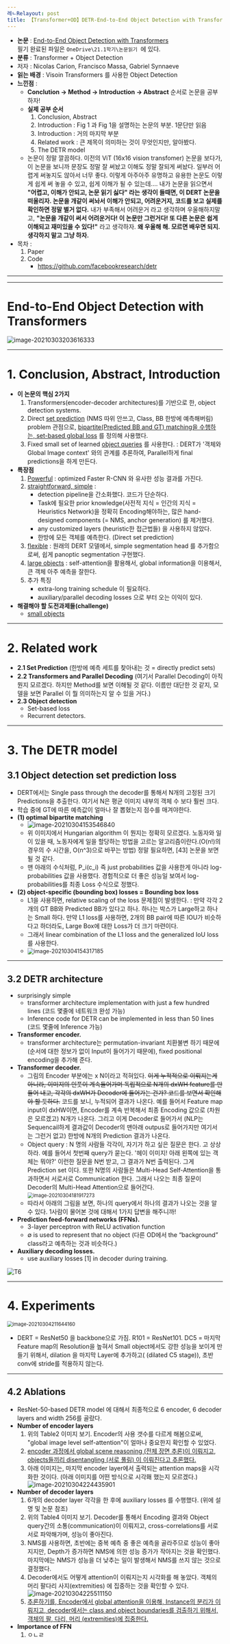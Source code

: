 ```yaml
---
레ㄴRelayout: post
title: 【Transformer+OD】DETR-End-to-End Object Detection with Transformers w/ advice
---
```


- **논문** : [End-to-End Object Detection with Transformers](https://arxiv.org/pdf/2005.12872.pdf)  
  필기 완료된 파일은 `OneDrive\21.1학기\논문읽기 `에 있다.
- **분류** :  Transformer + Object Detection
- 저자 : Nicolas Carion, Francisco Massa, Gabriel Synnaeve
- **읽는 배경** : Visoin Transformers 를 사용한 Object Detection
- **느낀점** :
  - **Conclution -> Method -> Introduction -> Abstract** 순서로 논문을 공부하자! 
  - **실제 공부 순서**    
    1. Conclusion, Abstract
    2. Introduction :  Fig 1 과 Fig 1을 설명하는 논문의 부분. 1문단만 읽음
    3. Introduction : 거의 마지막 부분
    4. Related work : 큰 제목이 의미하는 것이 무엇인지만, 알아봤다. 
    5. The DETR model
  - 논문이 정말 깔끔하다. 이전의 ViT (16x16 vision transfomer) 논문을 보다가, 이 논문을 보니까 문장도 정말 잘 써놨고 이해도 정말 잘되게 써놨다. 일부러 어렵게 써놓지도 않아서 너무 좋다. 이렇게 아주아주 유명하고 유용한 논문도 이렇게 쉽게 써 놓을 수 있고, 쉽게 이해가 될 수 있는데.... 내가 논문을 읽으면서 **"어렵고, 이해가 안되고, 논문 읽기 싫다" 라는 생각이 들때면, 이 DERT 논문을 떠올리자. 논문을 개같이 써놔서 이해가 안되고, 어려운거지, 코드를 보고 실제를 확인하면 정말 별거 없다.** 내가 부족해서 어려운거 라고 생각하며 우울해하지말고, **"논문을 개같이 써서 어려운거다! 이 논문만 그런거다! 또 다른 논문은 쉽게 이해되고 재미있을 수 있다!"** 라고 생각하자. **왜 우울해 해. 모르면 배우면 되지. 생각하지 말고 그냥 하자.**
- 목차 :
  1. Paper
  2. Code
     - https://github.com/facebookresearch/detr



---

---

# End-to-End Object Detection with Transformers

![image-20210303203616333](C:\Users\sb020\AppData\Roaming\Typora\typora-user-images\image-20210303203616333.png)

---

# 1. Conclusion, Abstract, Introduction

- **이 논문의 핵심 2가지** 
  1. Transformers(encoder-decoder architectures)를 기반으로 한, object detection systems. 
  2. Direct <u>set prediction</u> (NMS 따위 안쓰고, Class, BB 한방에 예측해버림) problem 관점으로, <u>bipartite(Predicted BB and GT) matching을 수행하는, set-based global loss</u> 를 정의해 사용했다.
  3. Fixed small set of learned <u>object queries</u> 를 사용한다. : DERT가 '객체와 Global Image context' 와의 관계를 추론하여, Parallel하게 final predictions을 하게 만든다.
- **특장점**
  1. <u>Powerful</u> :  optimized Faster R-CNN 와 유사한 성능 결과를 가진다.
  2. <u>straightforward, simple</u> : 
     - detection pipeline을 간소화했다. 코드가 단순하다. 
     - Task에 필요한 prior knowledge(사전적 지식 = 인간의 지식 = Heuristics Network)을 정확히 Encoding해야하는, 많은 hand-designed components (= NMS, anchor generation)  를 제거했다. 
     - any customized layers (heuristic한 접근법들) 을 사용하지 않았다. 
     - 한방에 모든 객체를 예측한다. (Direct set prediction)
  3. <u>flexible</u> : 원래의 DERT 모델에서, simple segmentation head 를 추가함으로써, 쉽게 panoptic segmentation 구현했다.
  4. <u>large objects</u> : self-attention을 활용해서, global information을 이용해서, 큰 객체 아주 예측을 잘한다. 
  5. 추가 특징 
     - extra-long training schedule 이 필요하다. 
     - auxiliary/parallel decoding losses 으로 부터 오는 이익이 있다. 
- **해결해야 할 도전과제들(challenge)**
  - <u>small objects</u>



---

# 2. Related work

- **2.1 Set Prediction** (한방에 예측 세트를 찾아내는 것 = directly predict sets)
- **2.2 Transformers and Parallel Decoding** (여기서 Parallel Decoding이 아직 뭔지 모르겠다. 하지만 Method를 보면 이해될 것 같다. 이름만 대단한 것 같지, 모델을 보면 Parallel 이 뭘 의미하는지 알 수 있을 거다.)
- **2.3 Object detection**
  - Set-based loss
  - Recurrent detectors.





---

# 3. The DETR model

## 3.1 Object detection set prediction loss

- DERT에서는 Single pass through the decoder를 통해서 N개의 고정된 크기 Predictions을 추출한다. 여기서 N은 평균 이미지 내부의 객체 수 보다 훨씬 크다. 
- 학습 중에 GT에 따른 예측값이 얼마나 잘 뽑혔는지 점수를 매겨야한다. 
- **(1) optimal bipartite matching**
  - ![image-20210304153546840](C:\Users\sb020\AppData\Roaming\Typora\typora-user-images\image-20210304153546840.png)
  - 위 이미지에서 Hungarian algorithm 이 뭔지는 정확히 모르겠다. 노동자와 일이 있을 때, 노동자에게 일을 할당하는 방법을 고르는 알고리즘이란다.(O(n!)의 경우의 수 시간을, O(n^3)으로 바꾸는 방법) 정말 필요하면, [43] 논문을 보면 될 것 같다.
  - 맨 아래의 수식처럼, P_i(c_i) 즉 just probabilities 값을 사용한게 아니라 log-probabilities  값을 사용했다. 경험적으로 더 좋은 성능일 보여서 log-probabilities를 최종 Loss 수식으로 정했다. 
- **(2) object-specific (bounding box) losses = Bounding box loss**
  - L1을 사용하면, relative scaling of the loss 문제점이 발생한다. : 만약 각각 2개의 GT BB와 Predicted BB가 있다고 하나. 하나는 박스가 Large하고 하나는 Small 하다. 만약 L1 loss를 사용하면, 2개의 BB pair에 따른 IOU가 비슷하다고 하더라도, Large Box에 대한 Loss가 더 크기 마련이다. 
  - 그래서 linear combination of the L1 loss and the generalized IoU loss 를 사용한다. 
  - <img src="C:\Users\sb020\AppData\Roaming\Typora\typora-user-images\image-20210304154317185.png" alt="image-20210304154317185" style="zoom:90%;" />



---

## 3.2 DETR architecture

- surprisingly simple
  - transformer architecture implementation with just a few hundred lines (코드 몇줄에 네트워크 완성 가능)
  -  Inference code for DETR can be implemented in less than 50 lines (코드 몇줄에 Inference 가능)
- **Transformer encoder.**
  - transformer architecture는 permutation-invariant 치환불변 하기 때문에(순서에 대한 정보가 없이 Input이 들어가기 때문에), fixed positional encoding을 추가해 준다.
- **Transformer decoder.**
  - 그림의 Encoder 부분에는 x N이라고 적혀있다. ~~이게 누적적으로 이뤄지는게 아니라, 이미지의 인풋이 계속들어가며 독립적으로 N개의 dxWH feature를 만들어 내고, 각각의 dxWH가 Decoder에 들어가는 건가? 코드를 보면서 확인해야 할 듯하다.~~ 코드를 보니, 누적되어 결과가 나온다. 예를 들어서 Feature map input이 dxHW이면, Encoder를 계속 반복해서 최종 Encoding 값으로  (차원은 모르겠고) N개가 나온다. 그리고 이게 Decoder로 들어가서 (NLP는 Sequencail하게 결과값이 Decoder의 맨아래 outpus로 들어가지만 여기서는 그런거 없고) 한방에 N개의 Prediction 결과가 나온다.  
  - Object query : N 명의 사람들 각각이, 자기가 하고 싶은 질문은 한다. 고 상상하라. 예를 들어서 첫번째 query가 묻는다. '헤이 이미지! 아래 왼쪽에 있는 객체는 뭐야?' 이런한 질문을 N번 받고, 그 결과가 N번 출력된다. 그게 Prediction set 이다. 또한 N명의 사람들은 Multi-Head Self-Attention을 통과하면서 서로서로 Communication 한다. 그래서 나오는 최종 질문이 Decoder의 Multi-Head Attention으로 들어간다.     
    <img src="C:\Users\sb020\AppData\Roaming\Typora\typora-user-images\image-20210304181917273.png" alt="image-20210304181917273" style="zoom:80%;" />
  - 따라서 아래의 그림을 보면, 하나의 query에서 하나의 결과가 나오는 것을 알 수 있다. 1사람이 물어본 것에 대해서 1가지 답변을 해주니까! 
- **Prediction feed-forward networks (FFNs).**
  - 3-layer perceptron with ReLU activation function
  - ∅ is used to represent that no object (다른 OD에서 the “background” class라고 예측하는 것과 비슷하다.)
- **Auxiliary decoding losses.**
  - use auxiliary losses [1] in decoder during training.

![T6](https://github.com/junha1125/Imgaes_For_GitBlog/blob/master/2021-1/Transformer_note6.png?raw=true)



---

# 4. Experiments

<img src="C:\Users\sb020\AppData\Roaming\Typora\typora-user-images\image-20210304211644160.png" alt="image-20210304211644160" style="zoom:80%;" />

- DERT = ResNet50 을 backbone으로 가짐. R101 = ResNet101. DC5 = 마지막 Feature map의 Resolution을 높혀서 Small object에서도 강한 성능을 보이게 만들기 위해서, dilation  을 마지막 Layer에 추가하고( (dilated C5 stage)), 초반 conv에 stride를 적용하지 않는다.

---

## 4.2 Ablations

- ResNet-50-based DETR model 에 대해서 최종적으로 6 encoder, 6 decoder layers and width 256를 골랐다. 
- **Number of encoder layers**
  1. 위의 Table2 이미지 보기. Encoder의 사용 갯수를 다르게 해봄으로써, "global image level self-attention"이 얼마나 중요한지 확인할 수 있었다. 
  2. <u>encoder 과정에서  global scene reasoning (전체 장면 추론)이 이뤄지고, objects들끼리 disentangling (서로 풀림) 이 이뤄진다고 추론했다.</u> 
  3. 아래 이미지는, 마지막 encoder layer에서 출력되는 attention maps을 시각화한 것이다. (아래 이미지를 어떤 방식으로 시각홰 했는지 모르겠다.)    
     ![image-20210304224435901](C:\Users\sb020\AppData\Roaming\Typora\typora-user-images\image-20210304224435901.png)
- **Number of decoder layers**
  1. 6개의 decoder layer 각각을 한 후에 auxiliary losses 를 수행했다. (위에 설명 및 논문 참조)
  2. 위의 Table4 이미지 보기. Decoder를 통해서 Encoding 결과와 Object query간의 소통(communication)이 이뤄지고, cross-correlations를 서로서로 파악해가며, 성능이 좋아진다.
  3. NMS를 사용하면, 초반에는 중복 예측 중 좋은 예측을 골라주므로 성능이 좋아지지만, Depth가 증가하면 NMS에 의한 성능 증가가 작아지는 것을 확인했다. 마지막에는 NMS가 성능을 더 낮추는 일이 발생해서 NMS를 쓰지 않는 것으로 결정했다.     
  4. Decoder에서도 어떻게 attention이 이뤄지는지 시각화를 해 놓았다. 객체의 머리 팔다리 사지(extremities) 에 집중하는 것을 확인할 수 있다.    
     ![image-20210304225511150](C:\Users\sb020\AppData\Roaming\Typora\typora-user-images\image-20210304225511150.png)
  5. <u>추론하기를, Encoder에서 global attention을 이용해, Instance의 분리가 이뤄지고, decoder에서는 class and object boundaries를 검출하기 위해서, 객체의 팔, 다리, 머리 (extremities)에 집중한다.</u> 
- **Importance of FFN**
  1. ㅇㄴㄹ





























